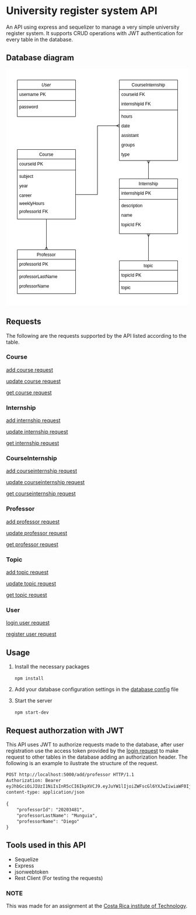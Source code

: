 # University register system API

An API using express and sequelizer to manage a very simple university register system. It supports CRUD operations with JWT authentication for every table in the database.

## Database diagram

![alt database diagram](./assets/database-diagram-transparent.drawio.png)

## Requests

The following are the requests supported by the API listed according to the table.

### Course

[add course request](./requests/courses/addCourse.rest)

[update course request](./requests/courses/updateCourse.rest)

[get course request](./requests/courses/getCourse.rest)

### Internship

[add internship request](./requests/internships/addInternship.rest)

[update internship request](./requests/internships/updateInternship.rest)

[get internship request](./requests/internships/getInternship.rest)

### CourseInternship


[add courseinternship request](./requests/internshipCourse/addInternshipCourse.rest)

[update courseinternship request](./requests/internshipCourse/updateInternshipCourse.rest)

[get courseinternship request](./requests/internshipCourse/getInternshipCourse.rest)

### Professor

[add professor request](./requests/professor/addProfessor.rest)

[update professor request](./requests/professor/updateProfessor.rest)

[get professor request](./requests/professor/getProfessor.rest)

### Topic

[add topic request](./requests/topic/addTopic.rest)

[update topic request](./requests/topic/updateTopic.rest)

[get topic request](./requests/topic/getTopic.rest)

### User

[login user request](./requests/user/userLogin.rest)

[register user request](./requests/user/userRegistration.rest)

## Usage

1. Install the necessary packages

    `npm install`

2. Add your database configuration settings in the [database config](./db/db.config.js) file

3. Start the server

    `npm start-dev`

## Request authorzation with JWT

This API uses JWT to authorize requests made to the database, after user registration use the access token provided by the [login request](./requests/user/userLogin.rest) to make request to other tables in the database adding an authorization header. The following is an example to ilustrate the structure of the request.

```
POST http://localhost:5000/add/professor HTTP/1.1
Authorization: Bearer eyJhbGciOiJIUzI1NiIsInR5cCI6IkpXVCJ9.eyJuYW1lIjoiZWFscGl6YXJwIiwiaWF0IjoxNjUyMzIxMDExfQ.X6nAQ6KkCc7xOpS3QPHWOALj4swn7_F6JDNLEQhANlo
content-type: application/json

{
    "professorId": "20203481",
    "professorLastName": "Munguia",
    "professorName": "Diego"
}
```

## Tools used in this API

* Sequelize
* Express
* jsonwebtoken
* Rest Client (For testing the requests)

### NOTE

This was made for an assignment at the [Costa Rica institute of Technology](https://www.tec.ac.cr/). 